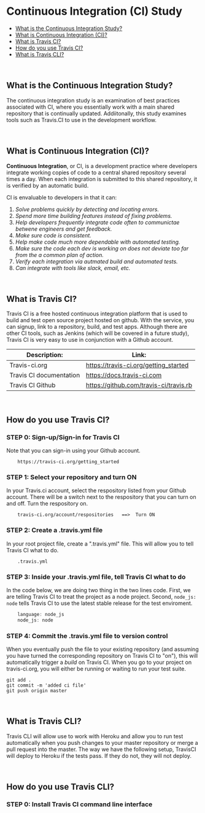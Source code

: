 # Continuous Integration (CI) Study
* [What is the Continuous Integration Study?](#What-is-the-Continuous-Integration-Study)
* [What is Continuous Integration (CI)?](#What-is-Continuous-Integration-(CI))
* [What is Travis CI?](#What-is-Travis-CI)
* [How do you use Travis CI?](#How-do-you-use-Travis-CI)
* [What is Travis CLI?](#What-is-Travis-CLI)

<br>

## What is the Continuous Integration Study?
The continuous integration study is an examination of best practices associated with CI, where you essentially work with a main shared repository that is continually updated.  Addiitonally, this study examines tools such as Travis.CI to use 
in the development workflow.

<br>

## What is Continuous Integration (CI)?
**Continuous Integration**, or CI, is a development practice where developers integrate working copies of code to a central shared repository several times a day.  When each integration is submitted to this shared repository, it is verified by an automatic build.

CI is envaluable to developers in that it can:
1. *Solve problems quickly by detecting and locating errors.*
2. *Spend more time building features instead of fixing problems.* 
3. *Help developers frequently integrate code often to communictae betwene engineers and get feedback.* 
4. *Make sure code is consistent.*
5. *Help make code much more dependable with automated testing.* 
6. *Make sure the code each dev is working on does not deviate too far from the a common plan of action.*
7. *Verify each integration via autmated build and automated tests.*
8. *Can integrate with tools like slack, email, etc.*
 
<br>

## What is Travis CI?
Travis CI is a free hosted continuous integration platform that is used to build and test open source project hosted on github.  With the service, you can signup, 
link to a repository, build, and test apps.  Although there are other CI tools, such as Jenkins (which will be covered in a future study), Travis CI is very easy to use 
in conjunction with a Github account.

| **Description:**                            | **Link:**                             |
| ---------------------------------------- | ----------------------------------------------|
|  Travis-ci.org               |  https://travis-ci.org/getting_started             |
|  Travis CI documentation               |  https://docs.travis-ci.com             |
|  Travis CI Github              |  https://github.com/travis-ci/travis.rb            |


<br>

## How do you use Travis CI?

### STEP 0: Sign-up/Sign-in for Travis CI
Note that you can sign-in using your Github account.
```
    https://travis-ci.org/getting_started
```

### STEP 1: Select your repository and turn ON
In your Travis.ci account, select the respository listed from your Github account.  There will be a switch next to the respository that you can turn on and off.
Turn the respository on.
```
    travis-ci.org/account/respositories   ==>  Turn ON
```

### STEP 2: Create a .travis.yml file
In your root project file, create a ".travis.yml" file.  This will allow you to tell Travis CI what to do.  
``` 
    .travis.yml 
```

### STEP 3: Inside your .travis.yml file, tell Travis CI what to do
In the code below, we are doing two thing in the two lines code.  First, we are telling Travis CI to treat the project as a node project.  Second, ``` node_js: node ``` tells Travis CI to use the latest stable release for the test enviroment.
```JavaScript
    language: node_js
    node_js: node
```

### STEP 4: Commit the .travis.yml file to version control
When you eventually push the file to your existing repository (and assuming you have turned the corresponding repository on Travis CI to "on"), this will automatically trigger a *build* on Travis CI.  When you go to your project on travis-ci.org, you will either be running or waiting to run your test suite.
```
git add .
git commit -m 'added ci file'
git push origin master
```

<br>

## What is Travis CLI?
Travis CLI will allow use to work with Heroku and allow you to run test automatically when you push changes to your master repository or merge a pull request into the master.  The
way we have the following setup, TravisCI will deploy to Heroku if the tests pass.  If they do not, they will not deploy.

<br>

## How do you use Travis CLI?

### STEP 0: Install Travis CI command line interface




